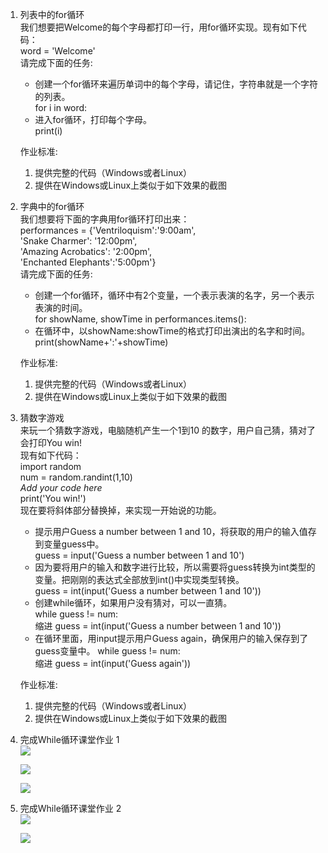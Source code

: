 1. 列表中的for循环  
   我们想要把Welcome的每个字母都打印一行，用for循环实现。现有如下代码：  
   word = 'Welcome'  
   请完成下面的任务:
   - 创建一个for循环来遍历单词中的每个字母，请记住，字符串就是一个字符的列表。  
     for i in word:
   - 进入for循环，打印每个字母。  
     print(i)

   作业标准:
   1. 提供完整的代码（Windows或者Linux）
   2. 提供在Windows或Linux上类似于如下效果的截图  

2. 字典中的for循环  
   我们想要将下面的字典用for循环打印出来：  
   performances = {'Ventriloquism':'9:00am',  
   'Snake Charmer': '12:00pm',  
   'Amazing Acrobatics': '2:00pm',  
   'Enchanted Elephants':'5:00pm'}  
   请完成下面的任务:
   - 创建一个for循环，循环中有2个变量，一个表示表演的名字，另一个表示表演的时间。  
     for showName, showTime in performances.items():
   - 在循环中，以showName:showTime的格式打印出演出的名字和时间。  
     print(showName+':'+showTime)

   作业标准:
   1. 提供完整的代码（Windows或者Linux）
   2. 提供在Windows或Linux上类似于如下效果的截图

3. 猜数字游戏  
   来玩一个猜数字游戏，电脑随机产生一个1到10
   的数字，用户自己猜，猜对了会打印You win!  
   现有如下代码：  
   import random  
   num = random.randint(1,10)  
   *Add your code here*  
   print('You win!')  
   现在要将斜体部分替换掉，来实现一开始说的功能。
   - 提示用户Guess a number between 1 and
     10，将获取的用户的输入值存到变量guess中。  
     guess = input('Guess a number between 1 and 10')
   - 因为要将用户的输入和数字进行比较，所以需要将guess转换为int类型的变量。把刚刚的表达式全部放到int()中实现类型转换。  
     guess = int(input('Guess a number between 1 and 10'))
   - 创建while循环，如果用户没有猜对，可以一直猜。  
     while guess != num:  
     缩进 guess = int(input('Guess a number between 1 and 10'))
   - 在循环里面，用input提示用户Guess
     again，确保用户的输入保存到了guess变量中。
     while guess != num:  
     缩进 guess = int(input('Guess again'))


   作业标准:

   1. 提供完整的代码（Windows或者Linux）
   2. 提供在Windows或Linux上类似于如下效果的截图

4. 完成While循环课堂作业 1  
   ![](https://gitee.com/qytanggit/Python_Basic/raw/master/image/Charpter10/10.1.png)

   ![](https://gitee.com/qytanggit/Python_Basic/raw/master/image/Charpter10/10.2.png)

   ![](https://gitee.com/qytanggit/Python_Basic/raw/master/image/Charpter10/10.3.png)

5. 完成While循环课堂作业 2  
   ![](https://gitee.com/qytanggit/Python_Basic/raw/master/image/Charpter10/10.4.png)

   ![](https://gitee.com/qytanggit/Python_Basic/raw/master/image/Charpter10/10.5.png)
